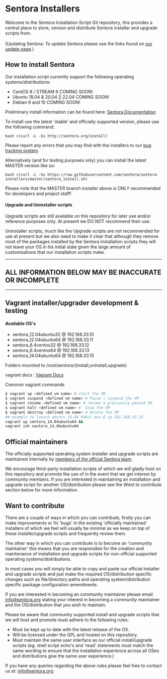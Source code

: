 Sentora Installers
==================

Welcome to the Sentora Installation Script Git repository, this provides a central place to store, version and distribute Sentora installer and upgrade scripts from.<br>
<br>
(Updating Sentora: To update Sentora please use the links found on [our update page](https://sentora.org/upgrade/).)

## How to install Sentora ##

Our installation script currently support the following operating systems/distributions:

* CentOS 8 / STREAM 9 COMING SOON!
* Ubuntu 18.04 & 20.04 || 22.04 COMING SOON!
* Debian 9 and 10 COMING SOON!
  
Preliminary install information can be found here: [Sentora Documentation](http://docs.sentora.org/index.php?node=7)
 
To install use the latest 'stable' and officially supported version, please use the following command:
```
bash <(curl -L -Ss http://sentora.org/install)
```

Please report any errors that you may find with the installers to our [bug tracking system](https://github.com/sentora/sentora-installers/issues).

Alternatively (and for testing purposes only) you can install the latest MASTER version like so:

```
bash <(curl -L -Ss https://raw.githubusercontent.com/sentora/sentora-installers/master/sentora_install.sh)
```
Please note that the MASTER branch installer above is ONLY recommended for developers and project staff!


  
#### Upgrade and Uninstaller scripts ####

Upgrade scripts are still available on this repository for later use and/or reference purposes only. At present we DO NOT recommend their use.

Uninstaller scripts, much like the Upgrade scripts are not recommended for use at present but we also need to make it clear that although they remove most of the packages installed by the Sentora Installation scripts they will not leave your OS in his initial state given the large amount of customisations that our installation scripts make.


* * *
## ALL INFORMATION BELOW MAY BE INACCURATE OR INCOMPLETE ##
* * *

## Vagrant installer/upgrader development & testing ##

#### Available OS's ####

- sentora_12.04ubuntu32 @ 192.168.33.10
- sentora_12.04ubuntu64 @ 192.168.33.11
- sentora_6.4centos32 @ 192.168.33.12
- sentora_6.4centos64 @ 192.168.33.13
- sentora_14.04ubuntu64 @ 192.168.33.15

Folders mounted to /root/sentora/{install,uninstall,upgrade}

vagrant docs : [Vagrant Docs](https://docs.vagrantup.com/v2/ "Vagrant docs")

Common vagrant commands
```bash
$ vagrant up <defined vm name> # start the VM
$ vagrant suspend <defined vm name> # Pause | suspend the VM
$ vagrant resume <defined vm name> # resume a previously paused VM
$ vagrant halt <defined vm name> #  Stop the VM
$ vagrant destroy <defined vm name> # Delete the VM
## example to launch ubuntu 14.04 64bit env @ ip 192.168.33.15
vagrant up sentora_14.04ubuntu64 &&
vagrant ssh sentora_14.04ubuntu64
```

## Official maintainers ##

The officially supported operating system installer and upgrade scripts are maintained internally by [members of the official Sentora team](http://sentora.org/about/the-team).

We encourage third-party installation scripts of which we will gladly host on this repository and promote the use of in the event that we get interest by community members. If you are interested in maintaining an installation and upgrade script for another OS/distribution please see the *Want to contribute* section below for more information.

## Want to contribute ##

There are a couple of ways in which you can contribute, firstly you can make improvements or fix 'bugs' in the existing 'officially maintained' installers of which we feel will usually be minimal as we keep on top of these installer/upgrade scripts and frequently review them.

The other way in which you can contribute is to become an 'community maintainer' this means that you are responsible for the creation and maintenance of installation and upgrade scripts for non-official supported operating systems/distributions.

In most cases you will simply be able to copy and paste our official installer and upgrade scripts and just make the required OS/distribution specific changes such as file/directory paths and operating system/distribution specific package configuration amendments.

If you are interested in becoming an community maintainer please email [info@sentora.org](mailto:info@sentora.org) stating your interest in becoming a community maintainer and the OS/distribution that you wish to maintain.

Please be aware that community supported install and upgrade scripts that we will host and promote must adhere to the following rules:

- Must be kept up to date with the latest release of the OS.
- Will be licensed under the GPL and hosted on this repository.
- Must maintain the same user interface as our official install/upgrade scripts (eg. shell script echo's and 'read' statements must match the same wording to ensure that the installation experience across all OSes and distributions give the same user experience.)

If you have any queries regarding the above rules please feel free to contact us at: [info@sentora.org](mailto:info@sentora.org).
